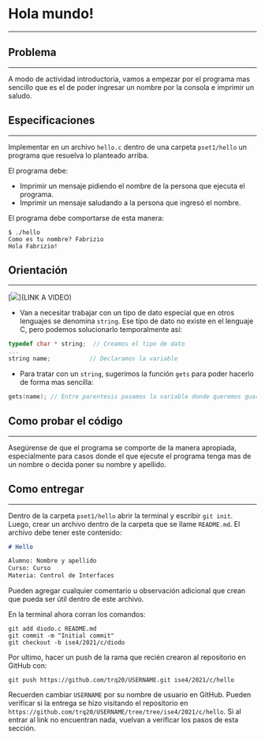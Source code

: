 # Hola mundo!
---

## Problema
---
A modo de actividad introductoria, vamos a empezar por el programa mas sencillo que es el de poder ingresar un nombre por la consola e imprimir un saludo.

## Especificaciones
---
Implementar en un archivo `hello.c` dentro de una carpeta `pset1/hello` un programa que resuelva lo planteado arriba.

El programa debe:
- Imprimir un mensaje pidiendo el nombre de la persona que ejecuta el programa.
- Imprimir un mensaje saludando a la persona que ingresó el nombre.

El programa debe comportarse de esta manera:

```
$ ./hello
Como es tu nombre? Fabrizio
Hola Fabrizio!
```

## Orientación
---

[![](https://img.youtube.com/vi/ID)](LINK A VIDEO)

- Van a necesitar trabajar con un tipo de dato especial que en otros lenguajes se denomina `string`. Ese tipo de dato no existe en el lenguaje C, pero podemos solucionarlo temporalmente así:

```c
typedef char * string;	// Creamos el tipo de dato
...
string name;		   // Declaramos la variable 
```

- Para tratar con un `string`, sugerimos la función `gets` para poder hacerlo de forma mas sencilla:

```c
gets(name);	// Entre parentesis pasamos la variable donde queremos guardar el texto
```

## Como probar el código
---
Asegúrense de que el programa se comporte de la manera apropiada, especialmente para casos donde el que ejecute el programa tenga mas de un nombre o decida poner su nombre y apellido.

## Como entregar
---
Dentro de la carpeta `pset1/hello` abrir la terminal y escribir `git init`. Luego, crear un archivo dentro de la carpeta que se llame `README.md`. El archivo debe tener este contenido:

```markdown
# Hello

Alumno: Nombre y apellido
Curso: Curso
Materia: Control de Interfaces
```

Pueden agregar cualquier comentario u observación adicional que crean que pueda ser útil dentro de este archivo.

En la terminal ahora corran los comandos:

```
git add diodo.c README.md
git commit -m "Initial commit"
git checkout -b ise4/2021/c/diodo
```

Por ultimo, hacer un push de la rama que recién crearon al repositorio en GitHub con:

```
git push https://github.com/trq20/USERNAME.git ise4/2021/c/hello
```

Recuerden cambiar `USERNAME` por su nombre de usuario en GitHub. Pueden verificar si la entrega se hizo visitando el repositorio en `https://github.com/trq20/USERNAME/tree/tree/ise4/2021/c/hello`. Si al entrar al link no encuentran nada, vuelvan a verificar los pasos de esta sección.